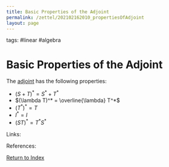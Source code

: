 ```yaml
---
title: Basic Properties of the Adjoint
permalink: /zettel/202102162010_propertiesOfAdjoint
layout: page
---
```

tags: #linear #algebra

# Basic Properties of the Adjoint

The [adjoint](202102161843_adjointDefinition) has the following properties:
- $(S + T)^* = S^* + T^*$
- $(\lambda T)^* = \overline{\lambda} T^*$
- $(T^*)^* = T$
- $I^* = I$
- $(S T)^* = T^* S^*$

Links: 

References: 

[Return to Index](index)